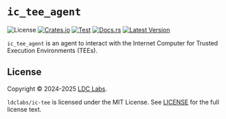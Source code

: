 # `ic_tee_agent`
![License](https://img.shields.io/crates/l/ic_tee_agent.svg)
[![Crates.io](https://img.shields.io/crates/d/ic_tee_agent.svg)](https://crates.io/crates/ic_tee_agent)
[![Test](https://github.com/ldclabs/ic-tee/actions/workflows/test.yml/badge.svg)](https://github.com/ldclabs/ic-tee/actions/workflows/test.yml)
[![Docs.rs](https://img.shields.io/docsrs/ic_tee_agent?label=docs.rs)](https://docs.rs/ic_tee_agent)
[![Latest Version](https://img.shields.io/crates/v/ic_tee_agent.svg)](https://crates.io/crates/ic_tee_agent)

`ic_tee_agent` is an agent to interact with the Internet Computer for Trusted Execution Environments (TEEs).

## License
Copyright © 2024-2025 [LDC Labs](https://github.com/ldclabs).

`ldclabs/ic-tee` is licensed under the MIT License. See [LICENSE](../../LICENSE-MIT) for the full license text.